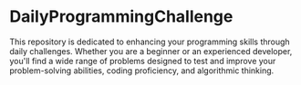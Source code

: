 # DailyProgrammingChallenge
This repository is dedicated to enhancing your programming skills through daily challenges. Whether you are a beginner or an experienced developer, you'll find a wide range of problems designed to test and improve your problem-solving abilities, coding proficiency, and algorithmic thinking.
